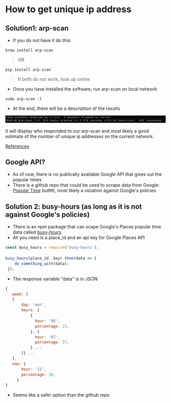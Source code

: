 # How to get unique ip address #

## Solution1: arp-scan ##
* If you do not have it do this:
```
brew install arp-scan
```

> OR

```
pip install arp-scan
```

> If both do not work, look up online

* Once you have installed the software, run arp-scan on local network:

```
sudo arp-scan -l
```

* At the end, there will be a description of the results

![arp-scan_results](arp-scan_results.png)

It will display who responded to our arp-scan and most likely a good estimate 
of the number of unique ip addresses on the current network.

[References](http://www.howtoeverything.net/linux/console-tricks/find-all-ips-and-mac-addresses-network)

## Google API? ##

* As of now, there is no publically available Google API that gives out the popular times
* There is a github repo that could be used to scrape data from Google:
[Popular Time](https://github.com/m-wrzr/populartimes)
buttttt, most likely a violation against Google's policies

## Solution 2: busy-hours (as long as it is not against Google's policies) ##

* There is an npm package that can scape Google's Places popular time data called [busy-hours](https://www.npmjs.com/package/busy-hours)
* All you need is a place_id and an api key for Google Places API

```javascript
const busy_hours = require('busy-hours');
 
busy_hours(place_id, key).then(data => {
    do_something_with(data); 
 });
 ```

 * The response variable "data" is in JSON:

 ```javascript
 {
    week: [
    {
        day: 'mon',
        hours: [
            { 
              hour: '06',
              percentage: 21,
            }, { 
              hour: '07',
              percentage: 37,
            } ...
        ]} ...
    ],
    now: { 
        hour: '12',
        percentage: 30,
      }
}
```

* Seems like a safer option than the github repo
